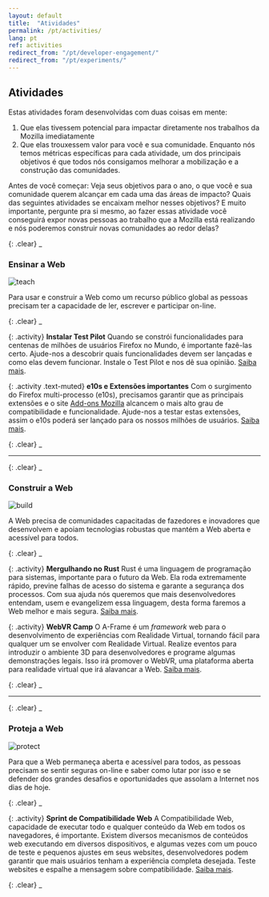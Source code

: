 ```yaml
---
layout: default
title:  "Atividades"
permalink: /pt/activities/
lang: pt
ref: activities
redirect_from: "/pt/developer-engagement/"
redirect_from: "/pt/experiments/"
---
```


## Atividades

Estas atividades foram desenvolvidas com duas coisas em mente:

1. Que elas tivessem potencial para impactar diretamente nos trabalhos da Mozilla imediatamente
2. Que elas trouxessem valor para você e sua comunidade. Enquanto nós temos métricas específicas para cada atividade, um dos principais objetivos é que todos nós consigamos melhorar a mobilização e a construção das comunidades.

Antes de você começar: Veja seus objetivos para o ano, o que você e sua comunidade querem alcançar em cada uma das áreas de impacto? Quais das seguintes atividades se encaixam melhor nesses objetivos? E muito importante, pergunte pra si mesmo, ao fazer essas atividade você conseguirá expor novas pessoas ao trabalho que a Mozilla está realizando e nós poderemos construir novas comunidades ao redor delas?

{: .clear}
_

### Ensinar a Web

<img src="/asserts/img/icon-teach.svg" alt="teach" class="left img-circle activity-img">

Para usar e construir a Web como um recurso público global as pessoas precisam ter a capacidade de ler, escrever e participar on-line.

{: .clear}
_

{: .activity}
**Instalar Test Pilot**
Quando se constrói funcionalidades para centenas de milhões de usuários Firefox no Mundo, é importante fazê-las certo. Ajude-nos a descobrir quais funcionalidades devem ser lançadas e como elas devem funcionar. Instale o Test Pilot e nos dê sua opinião.
[Saiba mais](/pt/test-pilot/).

{: .activity .text-muted}
**e10s e Extensões importantes**
Com o surgimento do Firefox multi-processo (e10s), precisamos garantir que as principais extensões e o site [Add-ons Mozilla](https://addons.mozilla.org/firefox/) alcancem o mais alto grau de compatibilidade e funcionalidade. Ajude-nos a testar estas extensões, assim o e10s poderá ser lançado para os nossos milhões de usuários.
[Saiba mais](/pt/e10s-addons/).

{: .clear}
_

<hr>

{: .clear}
_

### Construir a Web

<img src="/asserts/img/icon-build.svg" alt="build" class="left img-circle activity-img">

A Web precisa de comunidades capacitadas de fazedores e inovadores que desenvolvem e apoiam tecnologias robustas que mantém a Web aberta e acessível para todos.

{: .clear}
_

{: .activity}
**Mergulhando no Rust**
Rust é uma linguagem de programação para sistemas, importante para o futuro da Web. Ela roda extremamente rápido, previne falhas de acesso do sistema e garante a segurança dos processos. Com sua ajuda nós queremos que mais desenvolvedores entendam, usem e evangelizem essa linguagem, desta forma faremos a Web melhor e mais segura.
[Saiba mais](/pt/rust-hack/).

{: .activity}
**WebVR Camp**
O A-Frame é um _framework_ web para o desenvolvimento de experiências com Realidade Virtual, tornando fácil para qualquer um se envolver com Realidade Virtual. Realize eventos para introduzir o ambiente 3D para desenvolvedores e programe algumas demonstrações legais. Isso irá promover o WebVR, uma plataforma aberta para realidade virtual que irá alavancar a Web.
[Saiba mais](/pt/rust-hack/).

{: .clear}
_

<hr>

{: .clear}
_

### Proteja a Web

<img src="/asserts/img/icon-protect.svg" alt="protect" class="left img-circle activity-img">

Para que a Web permaneça aberta e acessível para todos, as pessoas precisam se sentir seguras on-line e saber como lutar por isso e se defender dos grandes desafios e oportunidades que assolam a Internet nos dias de hoje.

{: .clear}
_

{: .activity}
**Sprint de Compatibilidade Web**
A Compatibilidade Web, capacidade de executar todo e qualquer conteúdo da Web em todos os navegadores, é importante. Existem diversos mecanismos de conteúdos web executando em diversos dispositivos, e algumas vezes com um pouco de teste e pequenos ajustes em seus websites, desenvolvedores podem garantir que mais usuários tenham a experiência completa desejada. Teste websites e espalhe a mensagem sobre compatibilidade.
[Saiba mais](/pt/webcompat-sprint/).

{: .clear}
_
